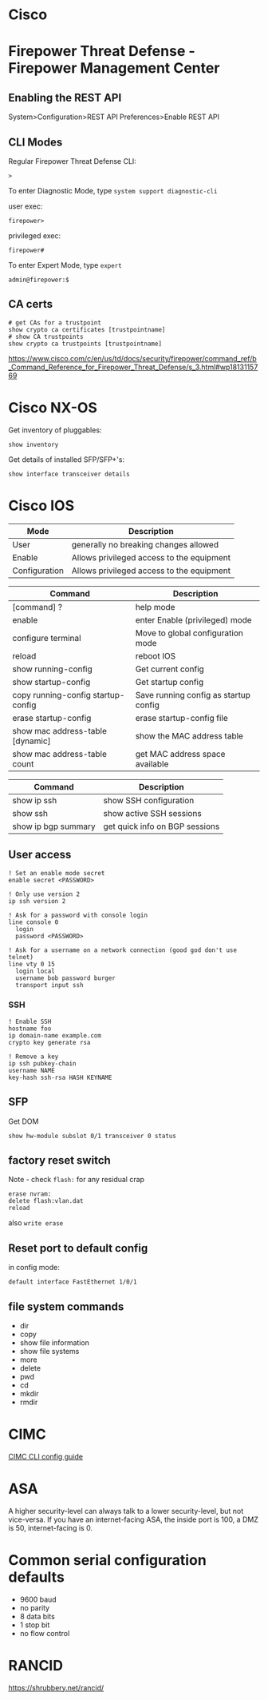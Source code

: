 # Cisco


# Firepower Threat Defense - Firepower Management Center


## Enabling the REST API

System>Configuration>REST API Preferences>Enable REST API


## CLI Modes

Regular Firepower Threat Defense CLI:

```
>
```

To enter Diagnostic Mode, type `system support diagnostic-cli`

user exec:

```
firepower>
```

privileged exec:

```
firepower#
```

To enter Expert Mode, type `expert`

```
admin@firepower:$
```


## CA certs

```
# get CAs for a trustpoint
show crypto ca certificates [trustpointname]
# show CA trustpoints
show crypto ca trustpoints [trustpointname]
```

<https://www.cisco.com/c/en/us/td/docs/security/firepower/command_ref/b_Command_Reference_for_Firepower_Threat_Defense/s_3.html#wp1813115769>


# Cisco NX-OS

Get inventory of pluggables:

```
show inventory
```

Get details of installed SFP/SFP+'s:

```
show interface transceiver details
```


# Cisco IOS

| Mode          | Description                               |
|------------- |----------------------------------------- |
| User          | generally no breaking changes allowed     |
| Enable        | Allows privileged access to the equipment |
| Configuration | Allows privileged access to the equipment |

| Command                            | Description                           |
|---------------------------------- |------------------------------------- |
| [command] ?                        | help mode                             |
| enable                             | enter Enable (privileged) mode        |
| configure terminal                 | Move to global configuration mode     |
| reload                             | reboot IOS                            |
| show running-config                | Get current config                    |
| show startup-config                | Get startup config                    |
| copy running-config startup-config | Save running config as startup config |
| erase startup-config               | erase startup-config file             |
| show mac address-table [dynamic]   | show the MAC address table            |
| show mac address-table count       | get MAC address space available       |

| Command             | Description                    |
|------------------- |------------------------------ |
| show ip ssh         | show SSH configuration         |
| show ssh            | show active SSH sessions       |
| show ip bgp summary | get quick info on BGP sessions |


## User access

```
! Set an enable mode secret
enable secret <PASSWORD>

! Only use version 2
ip ssh version 2

! Ask for a password with console login
line console 0
  login
  password <PASSWORD>

! Ask for a username on a network connection (good god don't use telnet)
line vty 0 15
  login local
  username bob password burger
  transport input ssh
```


### SSH

```
! Enable SSH
hostname foo
ip domain-name example.com
crypto key generate rsa

! Remove a key
ip ssh pubkey-chain
username NAME
key-hash ssh-rsa HASH KEYNAME
```


## SFP

Get DOM

```
show hw-module subslot 0/1 transceiver 0 status
```


## factory reset switch

Note - check `flash:` for any residual crap

```
erase nvram:
delete flash:vlan.dat
reload
```

also `write erase`


## Reset port to default config

in config mode:

```
default interface FastEthernet 1/0/1
```


## file system commands

- dir
- copy
- show file information
- show file systems
- more
- delete
- pwd
- cd
- mkdir
- rmdir


# CIMC

[CIMC CLI config guide](http://www.cisco.com/c/en/us/td/docs/unified_computing/ucs/c/sw/cli/config/guide/b_Cisco_CIMC_CLI_Configuration_Guide.pdf)


# ASA

A higher security-level can always talk to a lower security-level, but not vice-versa. If you have an internet-facing ASA, the inside port is 100, a DMZ is 50, internet-facing is 0.


# Common serial configuration defaults

- 9600 baud
- no parity
- 8 data bits
- 1 stop bit
- no flow control


# RANCID

<https://shrubbery.net/rancid/>
